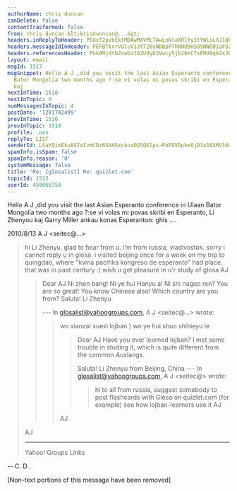 ```yaml
---
authorName: chris duncan
canDelete: false
contentTrasformed: false
from: chris duncan &lt;krisdunncan@...&gt;
headers.inReplyToHeader: PEUxT2pvbEktMDAwMXVMLTAwLnNlaXRlYy1tYWlsLXJ1QGY3NC5tYWlsLnJ1Pg==
headers.messageIdInHeader: PEFBTkxrVGluV1JtT20xNDBpPThRNU5HS05NWD01aFU2cVNqV3ZYcUVuT3ViWkBtYWlsLmdtYWlsLmNvbT4=
headers.referencesHeader: PGk0Mjdtb2swbzJAZUdyb3Vwcy5jb20+CTxFMU9qb2xJLTAwMDF1TC0wMC5zZWl0ZWMtbWFpbC1ydUBmNzQubWFpbC5ydT4=
layout: email
msgId: 1517
msgSnippet: Hello A J ,did you visit the last Asian Esperanto conference in Ulaan
  Bator Mongolia two months ago ?:se vi volas mi povas skribi en Esperanto, Li Zhenyou
  kaj
nextInTime: 1518
nextInTopic: 0
numMessagesInTopic: 4
postDate: '1281742499'
prevInTime: 1516
prevInTopic: 1514
profile: .nan
replyTo: LIST
senderId: LSaYQimEku8SToIzmCDz6SkH5xvkoaOQ5QElps-PoFDVDphx6jD3a16XMV16msL-k9EbCk-QWapw3qXNF7dbsxi_F0j3HOyfEzMd
spamInfo.isSpam: false
spamInfo.reason: '0'
systemMessage: false
title: 'Re: [glosalist] Re: quizlet.com'
topicId: 1512
userId: 459066750
---
```


Hello A J ,did you visit the last Asian Esperanto conference in Ulaan Bator
Mongolia two months ago ?:se vi volas mi povas skribi en Esperanto, Li
Zhenyou kaj Garry Miller ankau konas Esperanton: ghis ....

2010/8/13 A J <seitec@...>

> hi Li Zhenyu,
> glad to hear from u. i'm from russia, vladivostok. sorry i cannot reply u
> in glosa.
> i visited beijing once for a week on my trip to quingdao, where "kvina
> pacifika kongreso de esperanto" had place. that was in past century :)
> wish u get pleasure in u'r study of glosa
> AJ
>
>
> >
> > Dear AJ
> >  Ni zhen bang! Ni ye hui Hanyu a! Ni shi naguo ren?
> >  You are so great! You know Chinese also! Which country are you from?
> >  Saluta!
> >  Li Zhenyu
> >
> >  --- In glosalist@yahoogroups.com, A J <seitec@...> wrote:
> >  >
> >  > wo xianzai xuexi lojban ) wo ye hui shuo shihieyu le
> >  > >
> >  > >
> >  > >
> >  > >
> >  > >
> >  > > Dear AJ
> >  > > Have you ever learned lojban? I met some trouble in studing it,
> which
> > is quite
> >  > > different from the common Auxlangs.
> >  > >
> >  > > Saluta!
> >  > > Li Zhenyu
> >  > > from Beijing, China
> >  > > --- In glosalist@yahoogroups.com, A J <seitec@> wrote:
> >  > > >
> >  > > > hi to all from russia,
> >  > > > suggest somebody to post flashcards with Glosa on quizlet.com
> >  > > > (for example) see how lojban-learners use it
> >  > > > AJ
> >  > > >
> >  > >
> >  > >
> >  > >
> >  > >
> >  > >
> >  > >
> >  >
> >  > AJ
> >  >
> >
> >
> >
> >
> >
> >
>
> AJ
>
>
> ------------------------------------
>
> Yahoo! Groups Links
>
>
>
>


-- 
C. D .


[Non-text portions of this message have been removed]


